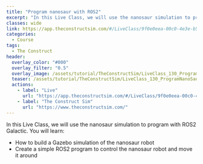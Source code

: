 ```yaml
---
title: "Program nanosaur with ROS2"
excerpt: "In this Live Class, we will use the nanosaur simulation to program with ROS2 Galactic."
classes: wide
link: https://app.theconstructsim.com/#/LiveClass/9f0e0eea-00c0-4e3e-b54e-197ebee21b68
categories:
  - Course
tags:
  - The Construct
header:
  overlay_color: "#000"
  overlay_filter: "0.5"
  overlay_image: /assets/tutorial/TheConstructSim/LiveClass_130_ProgramNanoSaurwithROS2_TheConstruct.jpeg
  teaser: /assets/tutorial/TheConstructSim/LiveClass_130_ProgramNanoSaurwithROS2_TheConstruct.jpeg
  actions:
    - label: "Live"
      url: "https://app.theconstructsim.com/#/LiveClass/9f0e0eea-00c0-4e3e-b54e-197ebee21b68"
    - label: "The Construct Sim"
      url: "https://www.theconstructsim.com/"
---
```


In this Live Class, we will use the nanosaur simulation to program with ROS2 Galactic. You will learn:

* How to build a Gazebo simulation of the nanosaur robot
* Create a simple ROS2 program to control the nanosaur robot and move it around
